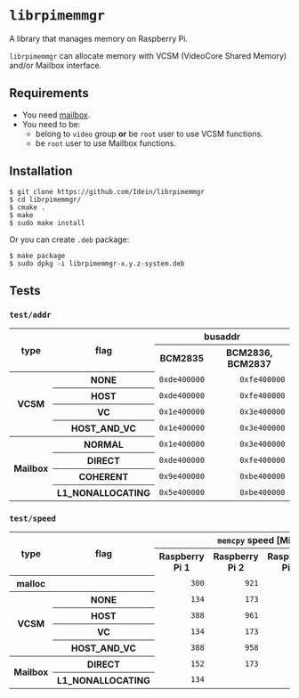 # `librpimemmgr`

A library that manages memory on Raspberry Pi.

`librpimemmgr` can allocate memory with VCSM (VideoCore Shared Memory) and/or
Mailbox interface.


## Requirements

- You need [mailbox](https://github.com/Terminus-IMRC/mailbox).
- You need to be:
  - belong to `video` group **or** be `root` user to use VCSM functions.
  - be `root` user to use Mailbox functions.


## Installation

```
$ git clone https://github.com/Idein/librpimemmgr
$ cd librpimemmgr/
$ cmake .
$ make
$ sudo make install
```

Or you can create `.deb` package:

```
$ make package
$ sudo dpkg -i librpimemmgr-x.y.z-system.deb
```


## Tests

### `test/addr`

<table>
<tr> <th rowspan=2>type</th> <th rowspan=2>flag</th> <th colspan=2>busaddr</th> </tr>
<tr> <th>BCM2835</th> <th>BCM2836, BCM2837</th> </tr>
<tr> <th rowspan=4>VCSM</th>    <th>NONE</th>             <td align="right"><code>0xde400000</code></td> <td align="right"><code>0xfe400000</code></td> </tr>
<tr>                            <th>HOST</th>             <td align="right"><code>0xde400000</code></td> <td align="right"><code>0xfe400000</code></td> </tr>
<tr>                            <th>VC</th>               <td align="right"><code>0x1e400000</code></td> <td align="right"><code>0x3e400000</code></td> </tr>
<tr>                            <th>HOST_AND_VC</th>      <td align="right"><code>0x1e400000</code></td> <td align="right"><code>0x3e400000</code></td> </tr>
<tr> <th rowspan=4>Mailbox</th> <th>NORMAL</th>           <td align="right"><code>0x1e400000</code></td> <td align="right"><code>0x3e400000</code></td> </tr>
<tr>                            <th>DIRECT</th>           <td align="right"><code>0xde400000</code></td> <td align="right"><code>0xfe400000</code></td> </tr>
<tr>                            <th>COHERENT</th>         <td align="right"><code>0x9e400000</code></td> <td align="right"><code>0xbe400000</code></td> </tr>
<tr>                            <th>L1_NONALLOCATING</th> <td align="right"><code>0x5e400000</code></td> <td align="right"><code>0xbe400000</code></td> </tr>
</table>

### `test/speed`

<table>
<tr> <th rowspan=2>type</th> <th rowspan=2>flag</th> <th colspan=4><code>memcpy</code> speed [MiB/s]</th> </tr>
<tr> <th>Raspberry Pi 1</th> <th>Raspberry Pi 2</th> <th>Raspberry Pi 3</th> <th>Raspberry Pi 3+</th> </tr>
<tr> <th>malloc</th>            <th></th>                 <td align="right"><code>300</code></td> <td align="right"><code>921</code></td> <td align="right"><code>1038</code></td> <td align="right"><code>1138</code></td> </tr>
<tr> <th rowspan=4>VCSM</th>    <th>NONE</th>             <td align="right"><code>134</code></td> <td align="right"><code>173</code></td> <td align="right"><code> 268</code></td> <td align="right"><code> 275</code></td> </tr>
<tr>                            <th>HOST</th>             <td align="right"><code>388</code></td> <td align="right"><code>961</code></td> <td align="right"><code>1163</code></td> <td align="right"><code>1153</code></td> </tr>
<tr>                            <th>VC</th>               <td align="right"><code>134</code></td> <td align="right"><code>173</code></td> <td align="right"><code> 268</code></td> <td align="right"><code> 275</code></td> </tr>
<tr>                            <th>HOST_AND_VC</th>      <td align="right"><code>388</code></td> <td align="right"><code>958</code></td> <td align="right"><code>1162</code></td> <td align="right"><code>1159</code></td> </tr>
<tr> <th rowspan=2>Mailbox</th> <th>DIRECT</th>           <td align="right"><code>152</code></td> <td align="right"><code>173</code></td> <td align="right"><code> 268</code></td> <td align="right"><code> 275</code></td> </tr>
<tr>                            <th>L1_NONALLOCATING</th> <td align="right"><code>134</code></td> <td align="right">                </td> <td align="right">                 </td> <td align="right">                 </td> </tr>
</table>
